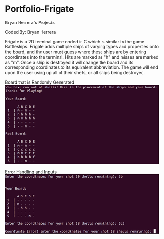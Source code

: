 # Portfolio-Frigate

Bryan Herrera's Projects

Coded By: Bryan Herrera

Frigate is a 2D terminal game coded in C which is similar to the game Battleships. Frigate adds multiple ships of varying types and properties onto the board,
and the user must guess where these ships are by entering coordinates into the terminal. Hits are marked as "h" and misses are marked as "m".
Once a ship is destroyed it will change the board and its corresponding coordinates to its equivalent abbreviation. The game will end upon the user
using up all of their shells, or all ships being destroyed.

Board that is Randomly Generated
![boards](https://github.com/BryanHerrera19/Portfolio/blob/1717faebf03a0792b257a25716bfc85e7b6065b8/Portfolio-Frigate-main/Frigate%20Terminal%20Snippets/Random%20Board.PNG?raw=true)

Error Handling and Inputs
![inputsanderrors](https://github.com/BryanHerrera19/Portfolio/blob/c8f5f8daa3be7eeaa4bd1028b6cdfd8e0c3efb38/Portfolio-Frigate-main/Frigate%20Terminal%20Snippets/Error%20and%20Inputs.PNG?raw=true)
